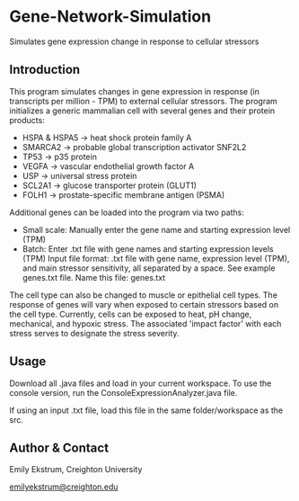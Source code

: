 # Gene-Network-Simulation
Simulates gene expression change in response to cellular stressors

## Introduction

This program simulates changes in gene expression in response (in transcripts per million - TPM) to external cellular stressors. The program initializes a generic mammalian cell with several genes and their protein products:

- HSPA & HSPA5 -> heat shock protein family A
- SMARCA2 -> probable global transcription activator SNF2L2
- TP53 -> p35 protein
- VEGFA -> vascular endothelial growth factor A
- USP -> universal stress protein
- SCL2A1 -> glucose transporter protein (GLUT1)
- FOLH1 -> prostate-specific membrane antigen (PSMA)

Additional genes can be loaded into the program via two paths:

- Small scale: Manually enter the gene name and starting expression level (TPM)
- Batch: Enter .txt file with gene names and starting expression levels (TPM)
  Input file format: .txt file with gene name, expression level (TPM), and main stressor sensitivity, all separated by a space. See example genes.txt file.
  Name this file: genes.txt

The cell type can also be changed to muscle or epithelial cell types. The response of genes will vary when exposed to certain stressors based on the cell type. Currently, cells can be exposed to heat, pH change, mechanical, and hypoxic stress. The associated 'impact factor' with each stress serves to designate the stress severity. 

## Usage
Download all .java files and load in your current workspace. To use the console version, run the ConsoleExpressionAnalyzer.java file. 

If using an input .txt file, load this file in the same folder/workspace as the src.

## Author & Contact
Emily Ekstrum, Creighton University

emilyekstrum@creighton.edu
